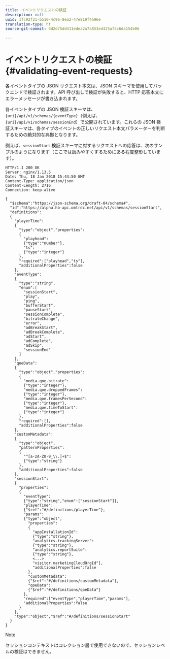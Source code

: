 ```yaml
---
title: イベントリクエストの検証
description: null
uuid: 1fc92f21-b510-4c96-8ea2-47e819f4a96e
translation-type: ht
source-git-commit: 0d2d75dd411edea2a7a853ed425af5c6da154b06

---
```



# イベントリクエストの検証 {#validating-event-requests}

各イベントタイプの JSON リクエスト本文は、JSON スキーマを使用してバックエンドで検証されます。API 呼び出しで検証が失敗すると、HTTP 応答本文にエラーメッセージが書き込まれます。

各イベントタイプの JSON 検証スキーマは、`{uri}/api/v1/schemas/{eventType}`（例えば、`{uri}/api/v1/schemas/sessionEnd`）で公開されています。これらの JSON 検証スキーマは、各タイプのイベントの正しいリクエスト本文パラメーターを判断するための絶対的な典拠となります。

例えば、`sessionStart` 検証スキーマに対するリクエストへの応答は、次のサンプルのようになります（ここでは読みやすくするためにある程度整形しています）。

```
HTTP/1.1 200 OK
Server: nginx/1.13.5
Date: Thu, 18 Jan 2018 15:44:50 GMT
Content-Type: application/json
Content-Length: 2716
Connection: keep-alive

{
  "$schema":"https://json-schema.org/draft-04/schema#",
  "id":"https://alpha.hb-api.omtrdc.net/api/v1/schemas/sessionStart",
  "definitions":
  {
    "playerTime":
    {
      "type":"object","properties":
      {
        "playhead":
        {"type":"number"},
        "ts":
        {"type":"integer"}
      },
      "required":["playhead","ts"],
      "additionalProperties":false
    },
    "eventType":
    {
      "type":"string",
      "enum":[
        "sessionStart",
        "play",
        "ping",
        "bufferStart",
        "pauseStart",
        "sessionComplete",
        "bitrateChange",
        "error",
        "adBreakStart",
        "adBreakComplete",
        "adStart",
        "adComplete",
        "adSkip",
        "sessionEnd"
      ]
    },
    "qoeData":
    {
      "type":"object","properties":
      {
        "media.qoe.bitrate":
        {"type":"integer"},
        "media.qoe.droppedFrames":
        {"type":"integer"},
        "media.qoe.framesPerSecond":
        {"type":"integer"},
        "media.qoe.timeToStart":
        {"type":"integer"}
      },
      "required":[],
      "additionalProperties":false
    },
    "customMetadata":
    {
      "type":"object",
      "patternProperties":
      {
        "^[a-zA-Z0-9_\\.]+$":
        {"type":"string"}
      },
      "additionalProperties":false
    },
    "sessionStart":
    {
      "properties":
      {
        "eventType":
        {"type":"string","enum":["sessionStart"]},
        "playerTime":
        {"$ref":"#/definitions/playerTime"},
        "params":
        {"type":"object",
          "properties":
          {
            "appInstallationId":
            {"type":"string"},
            "analytics.trackingServer":
            {"type":"string"},
            "analytics.reportSuite":
            {"type":"string"},
            <...>
            "visitor.marketingCloudOrgId"],
            "additionalProperties":false
          },
          "customMetadata":
          {"$ref":"#/definitions/customMetadata"},
          "qoeData":
          {"$ref":"#/definitions/qoeData"}
        },
        "required":["eventType","playerTime","params"],
        "additionalProperties":false
      }
    },
    "type":"object","$ref":"#/definitions/sessionStart"
  }
}
```

>[!NOTE]
>
>セッションコンテキストはコレクション層で使用できないので、セッションレベルの検証はできません。

